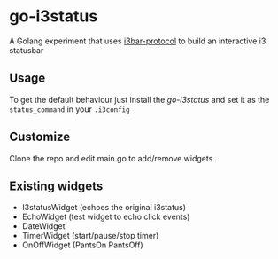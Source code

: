 # go-i3status

A Golang experiment that uses [i3bar-protocol](http://i3wm.org/docs/i3bar-protocol.html) to build an interactive i3 statusbar


## Usage

To get the default behaviour just install the *go-i3status* and set it as the `status_command` in your `.i3config`


## Customize
Clone the repo and edit main.go to add/remove widgets.


## Existing widgets

* I3statusWidget (echoes the original i3status)
* EchoWidget (test widget to echo click events)
* DateWidget
* TimerWidget (start/pause/stop timer)
* OnOffWidget (PantsOn PantsOff)


